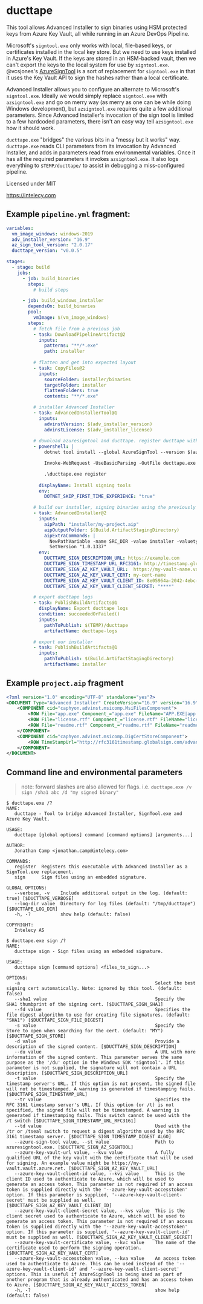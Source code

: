 # ducttape

This tool allows Advanced Installer to sign binaries using HSM protected keys from Azure Key Vault, all while running in
an Azure DevOps Pipeline.

Microsoft's `signtool.exe` only works with local, file-based keys, or certificates installed in the local key store. But
we need to use keys installed in Azure's Key Vault. If the keys are stored in an HSM-backed vault, then we can't export
the keys to the local system for use by `signtool.exe`. @vcsjones's
[AzureSignTool](https://github.com/vcsjones/AzureSignTool) is a sort of replacement for `signtool.exe` in that it uses
the Key Vault API to sign the hashes rather than a local certificate.

Advanced Installer allows you to configure an alternate to Microsoft's `signtool.exe`. Ideally we would simply replace
`signtool.exe` with `azsigntool.exe` and go on merry way (as merry as one can be while doing Windows development), but
`azsigntool.exe` requires quite a few additional parameters. Since Advanced Installer's invocation of the sign tool is
limited to a few hardcoded parameters, there isn't an easy way tell `azsigntool.exe` how it should work.

`ducttape.exe` "bridges" the various bits in a "messy but it works" way. `ducttape.exe` reads CLI parameters from its
invocation by Advanced Installer, and adds in parameters read from environmental variables. Once it has all the required
parameters it invokes `azsigntool.exe`. It also logs everything to `$TEMP/ducttape/` to assist in debugging a
miss-configured pipeline. 

Licensed under MIT

https://intelecy.com

## Example `pipeline.yml` fragment:

```yaml
variables:
  vm_image_windows: windows-2019
  adv_installer_version: "16.9"
  az_sign_tool_version: "2.0.17"
  ducttape_version: "v0.0.5"

stages:
  - stage: build
    jobs:
      - job: build_binaries
        steps:
          # build steps

      - job: build_windows_installer
        dependsOn: build_binaries
        pool:
          vmImage: $(vm_image_windows)
        steps:
          # fetch file from a previous job
          - task: DownloadPipelineArtifact@2
            inputs:
              patterns: "**/*.exe"
              path: installer
          
          # flatten and get into expected layout
          - task: CopyFiles@2
            inputs:
              sourceFolder: installer/binaries
              targetFolder: installer
              flattenFolders: true
              contents: "**/*.exe"

          # installer Advanced Installer
          - task: AdvancedInstallerTool@1
            inputs:
              advinstVersion: $(adv_installer_version)
              advinstLicense: $(adv_installer_license)
  
          # download azuresigntool and ducttape. register ducttape with Advanced Installer
          - powershell: |
              dotnet tool install --global AzureSignTool --version $(az_sign_tool_version)

              Invoke-WebRequest -UseBasicParsing -OutFile ducttape.exe -URI https://github.com/Intelecy/ducttape/releases/download/$(ducttape_version)/ducttape.exe

              .\ducttape.exe register
  
            displayName: Install signing tools
            env:
              DOTNET_SKIP_FIRST_TIME_EXPERIENCE: "true"

          # build our installer, signing binaries using the previously registered `ducttape.exe`
          - task: AdvancedInstaller@2
            inputs:
              aipPath: "installer/my-project.aip"
              aipOutputFolder: $(Build.ArtifactStagingDirectory)
              aipExtraCommands: |
                NewPathVariable -name SRC_DIR -value installer -valuetype Folder
                SetVersion "1.0.1337"
            env:
              DUCTTAPE_SIGN_DESCRIPTION_URL: https://example.com
              DUCTTAPE_SIGN_TIMESTAMP_URL_RFC3161: http://timestamp.globalsign.com/scripts/timestamp.dll
              DUCTTAPE_SIGN_AZ_KEY_VAULT_URL:  https://my-vault-name.vault.azure.net
              DUCTTAPE_SIGN_AZ_KEY_VAULT_CERT: my-cert-name
              DUCTTAPE_SIGN_AZ_KEY_VAULT_CLIENT_ID: 8e05964a-2042-4ebc-9ce3-23969af77266
              DUCTTAPE_SIGN_AZ_KEY_VAULT_CLIENT_SECRET: "****"

          # export ducttape logs
          - task: PublishBuildArtifacts@1
            displayName: Export ducttape logs
            condition: succeededOrFailed()
            inputs:
              pathToPublish: $(TEMP)/ducttape
              artifactName: ducttape-logs

          # export our installer
          - task: PublishBuildArtifacts@1
            inputs:
              pathToPublish: $(Build.ArtifactStagingDirectory)
              artifactName: installer
```

## Example `project.aip` fragment

```xml
<?xml version="1.0" encoding="UTF-8" standalone="yes"?>
<DOCUMENT Type="Advanced Installer" CreateVersion="16.9" version="16.9" Modules="professional" RootPath="." Language="en" Id="{00000000-0000-0000-0000-00000000000}">
    <COMPONENT cid="caphyon.advinst.msicomp.MsiFilesComponent">
        <ROW File="app.exe" Component_="app.exe" FileName="APP.EXE|app.exe" Attributes="0" SourcePath="&lt;SRC_DIR&gt;app.exe" SelfReg="false" DigSign="true"/>
        <ROW File="license.rtf" Component_="license.rtf" FileName="license.rtf" Attributes="0" SourcePath="&lt;SRC_DIR&gt;\resources\license.rtf" SelfReg="false"/>
        <ROW File="readme.rtf" Component_="readme.rtf" FileName="readme.rtf" Attributes="0" SourcePath="&lt;SRC_DIR&gt;\resources\readme.rtf" SelfReg="false"/>
    </COMPONENT>
    <COMPONENT cid="caphyon.advinst.msicomp.DigCertStoreComponent">
        <ROW TimeStampUrl="http://rfc3161timestamp.globalsign.com/advanced" SignerDescription="[|ProductName]" SignOptions="7" SignTool="0" UseSha256="1"/>
    </COMPONENT>
</DOCUMENT>
```

## Command line and environmental parameters

> note: forward slashes are also allowed for flags. i.e. `ducttape.exe /v sign /sha1 abc /d "my signed binary"` 

```
$ ducttape.exe /?
NAME:
   ducttape - Tool to bridge Advanced Installer, SignTool.exe and Azure Key Vault.

USAGE:
   ducttape [global options] command [command options] [arguments...]

AUTHOR:
   Jonathan Camp <jonathan.camp@intelecy.com>

COMMANDS:
   register  Registers this executable with Advanced Installer as a SignTool.exe replacement.
   sign      Sign files using an embedded signature.

GLOBAL OPTIONS:
   --verbose, -v    Include additional output in the log. (default: true) [$DUCTTAPE_VERBOSE]
   --log-dir value  Directory for log files (default: "/tmp/ducttape") [$DUCTTAPE_LOG_DIR]
   -h, -?           show help (default: false)

COPYRIGHT:
   Intelecy AS
```

```
$ ducttape.exe sign /?
NAME:
   ducttape sign - Sign files using an embedded signature.

USAGE:
   ducttape sign [command options] <files_to_sign...>

OPTIONS:
   -a                                                  Select the best signing cert automatically. Note: ignored by this tool. (default: false)
   --sha1 value                                        Specify the SHA1 thumbprint of the signing cert. [$DUCTTAPE_SIGN_SHA1]
   --fd value                                          Specifies the file digest algorithm to use for creating file signatures. (default: "SHA1") [$DUCTTAPE_SIGN_FILE_DIGEST]
   -s value                                            Specify the Store to open when searching for the cert. (default: "MY") [$DUCTTAPE_SIGN_STORE]
   -d value                                            Provide a description of the signed content. [$DUCTTAPE_SIGN_DESCRIPTION]
   --du value                                          A URL with more information of the signed content. This parameter serves the same purpose as the '/du' option in the Windows SDK 'signtool'. If this parameter is not supplied, the signature will not contain a URL description. [$DUCTTAPE_SIGN_DESCRIPTION_URL]
   -t value                                            Specify the timestamp server's URL. If this option is not present, the signed file will not be timestamped. A warning is generated if timestamping fails. [$DUCTTAPE_SIGN_TIMESTAMP_URL]
   --tr value                                          Specifies the RFC 3161 timestamp server's URL. If this option (or /t) is not specified, the signed file will not be timestamped. A warning is generated if timestamping fails. This switch cannot be used with the /t switch [$DUCTTAPE_SIGN_TIMESTAMP_URL_RFC3161]
   --td value                                          Used with the /tr or /tseal switch to request a digest algorithm used by the RFC 3161 timestamp server. [$DUCTTAPE_SIGN_TIMESTAMP_DIGEST_ALGO]
   --azure-sign-tool value, --st value                 Path to azuresigntool.exe. [$DUCTTAPE_SIGN_AZ_SIGNTOOL]
   --azure-key-vault-url value, --kvu value            A fully qualified URL of the key vault with the certificate that will be used for signing. An example value might be https://my-vault.vault.azure.net. [$DUCTTAPE_SIGN_AZ_KEY_VAULT_URL]
   --azure-key-vault-client-id value, --kvi value      This is the client ID used to authenticate to Azure, which will be used to generate an access token. This parameter is not required if an access token is supplied directly with the '--azure-key-vault-accesstoken' option. If this parameter is supplied, '--azure-key-vault-client-secret' must be supplied as well. [$DUCTTAPE_SIGN_AZ_KEY_VAULT_CLIENT_ID]
   --azure-key-vault-client-secret value, --kvs value  This is the client secret used to authenticate to Azure, which will be used to generate an access token. This parameter is not required if an access token is supplied directly with the '--azure-key-vault-accesstoken' option. If this parameter is supplied, '--azure-key-vault-client-id' must be supplied as well. [$DUCTTAPE_SIGN_AZ_KEY_VAULT_CLIENT_SECRET]
   --azure-key-vault-certificate value, --kvc value    The name of the certificate used to perform the signing operation. [$DUCTTAPE_SIGN_AZ_KEY_VAULT_CERT]
   --azure-key-vault-accesstoken value, --kva value    An access token used to authenticate to Azure. This can be used instead of the '--azure-key-vault-client-id' and '--azure-key-vault-client-secret' options. This is useful if AzureSignTool is being used as part of another program that is already authenticated and has an access token to Azure. [$DUCTTAPE_SIGN_AZ_KEY_VAULT_ACCESS_TOKEN]
   -h, -?                                              show help (default: false)

```